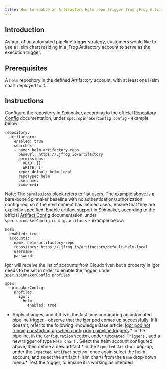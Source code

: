 ```yaml
---
title: How to enable an Artifactory Helm repo trigger from jFrog Artifactory
---
```


## Introduction
As part of an automated pipeline trigger strategy, customers would like to use a Helm chart residing in a jFrog Artifactory account to serve as the execution trigger.

## Prerequisites
A ```helm``` repository in the defined Artifactory account, with at least one Helm chart deployed to it.
 

## Instructions
Configure the repository in Spinnaker, according to the official [Repository Config](https://docs.armory.io/armory-enterprise/installation/armory-operator/op-manifest-reference/repository/#artifactory) documentation, under ```spec.spinnakerConfig.config``` - example below:
```
repository:
  artifactory:
    enabled: true
    searches:
    - name: helm-artifactory-repo
      baseUrl: https://.jfrog.io/artifactory
      permissions:
        READ: []
        WRITE: []
      repo: default-helm-local
      repoType: helm
      username: 
      password: ​
```

Note: The ```permissions``` block refers to Fiat users. The example above is a bare-bone Spinnaker baseline with no authentication/authorization configured, so if the environment has defined users, ensure that they are explicitly specified.
Enable artifact support in Spinnaker, according to the official [Artifact Config](https://docs.armory.io/armory-enterprise/installation/armory-operator/op-manifest-reference/artifact/#helm) documentation, under ```spec.spinnakerConfig.config.artifacts``` - example below:
```
helm:
  enabled: true
  accounts:
  - name: helm-artifactory-repo
    repository: https://.jfrog.io/artifactory/default-helm-local
    username: 
    password: ​
```
Igor will receive the list of accounts from Clouddriver, but a property in Igor needs to be set in order to enable the trigger, under ```spec.spinnakerConfig.profiles```

```
spec:
  spinnakerConfig:
    profiles:
      igor:
        helm: 
          enabled: true​
```
* Apply changes, and if this is the first time configuring an automated pipeline trigger - observe that the Igor pod comes up successfully. If it doesn't, refer to the following Knowledge Base article: [Igor pod not running or starting up when configuring pipeline triggers](https://support.armory.io/support?id=kb_article_view&sysparm_article=KB0010551).* In the pipeline, in the ```Configuration``` section, under ```Automated Triggers``` , add a new trigger of type ```Helm Chart``` . Select the helm account configured above, then define a new artifact.* In the ```Expected Artifact``` pop-up, under the ```Expected Artifact``` section, once again select the helm account, and select the artifact (Helm chart) from the ```Name``` drop-down menu.* Test the trigger, to ensure it is working as intended

